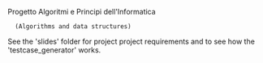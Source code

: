 Progetto Algoritmi e Principi dell'Informatica

      (Algorithms and data structures)

See the 'slides' folder for project project requirements and to see how the 'testcase_generator' works.